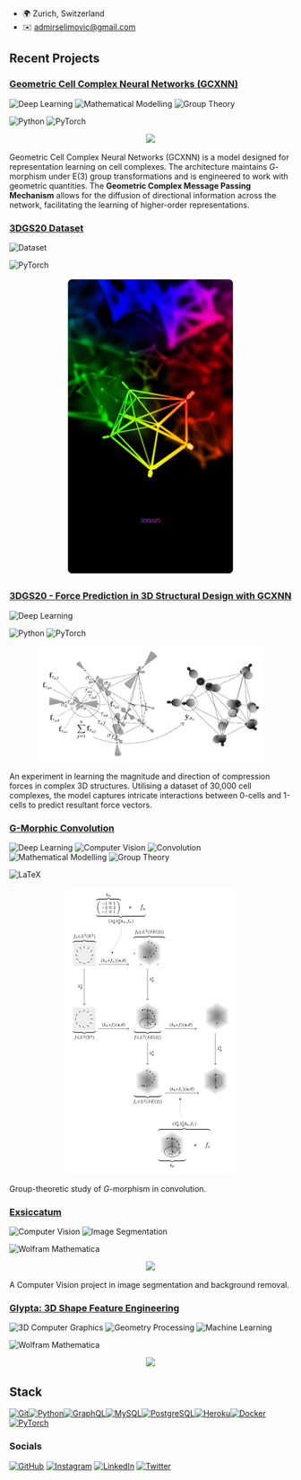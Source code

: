[](https://user-images.githubusercontent.com/18350557/176309783-0785949b-9127-417c-8b55-ab5a4333674e.gif) 

* 🌍 Zurich, Switzerland
* ✉️ [admirselimovic@gmail.com](mailto:admirselimovic@gmail.com)


## Recent Projects

### [Geometric Cell Complex Neural Networks (GCXNN)](https://github.com/admir-selimovic/gcxnn)

![Deep Learning](https://img.shields.io/badge/Deep%20Learning-FF6F00)
![Mathematical Modelling](https://img.shields.io/badge/Mathematical%20Modelling-4CAF50)
![Group Theory](https://img.shields.io/badge/Group%20Theory-FFC107)

![Python](https://img.shields.io/badge/Python-3776AB?style=flat&logo=python&logoColor=white)
![PyTorch](https://img.shields.io/badge/PyTorch-EE4C2C?style=flat&logo=pytorch&logoColor=white)

<div align="center"> 
  <img src="https://github.com/admir-selimovic/gcxnn/blob/main/img/gcxnn.png" width="300">
</div>

Geometric Cell Complex Neural Networks (GCXNN) is a model designed for representation learning on cell complexes. The architecture maintains $G$-morphism under $\mathrm{E}(3)$ group transformations and is engineered to work with geometric quantities. The **Geometric Complex Message Passing Mechanism** allows for the diffusion of directional information across the network, facilitating the learning of higher-order representations.


### [3DGS20 Dataset](https://github.com/admir-selimovic/3dgs20-dataset)

![Dataset](https://img.shields.io/badge/Dataset-795548)

![PyTorch](https://img.shields.io/badge/PyTorch-EE4C2C?style=flat&logo=pytorch&logoColor=white)



<div align="center"> 
  <img src="https://github.com/admir-selimovic/3dgs20-dataset/blob/main/img/3dgs20-2.png" width="300">
</div>


### [3DGS20 - Force Prediction in 3D Structural Design with GCXNN](https://github.com/admir-selimovic/3dgs20-force-prediction)

![Deep Learning](https://img.shields.io/badge/Deep%20Learning-FF6F00)

![Python](https://img.shields.io/badge/Python-3776AB?style=flat&logo=python&logoColor=white)
![PyTorch](https://img.shields.io/badge/PyTorch-EE4C2C?style=flat&logo=pytorch&logoColor=white)



<div align="center"> 
  <img src="https://github.com/admir-selimovic/3dgs20-force-prediction/blob/main/img/3d_graphic_statics_data_example_prepro-annot-v3.png" width="400">
</div>

An experiment in learning the magnitude and direction of compression forces in complex 3D structures. Utilising a dataset of 30,000 cell complexes, the model captures intricate interactions between 0-cells and 1-cells to predict resultant force vectors. 


### [G-Morphic Convolution](https://github.com/admir-selimovic/g-morphic-conv)

![Deep Learning](https://img.shields.io/badge/Deep%20Learning-FF6F00)
![Computer Vision](https://img.shields.io/badge/Computer%20Vision-007ACC) 
![Convolution](https://img.shields.io/badge/Convolution-8A2BE2) 
![Mathematical Modelling](https://img.shields.io/badge/Mathematical%20Modelling-4CAF50)
![Group Theory](https://img.shields.io/badge/Group%20Theory-FFC107)


![LaTeX](https://img.shields.io/badge/LaTeX-000000?style=flat&logo=latex&logoColor=white)


<div align="center"> 
  <img src="https://github.com/admir-selimovic/g-morphic-conv/blob/main/img/g-morph-conv-diag.png" width="300">
</div>

Group-theoretic study of $G$-morphism in convolution.



### [Exsiccatum](https://github.com/admir-selimovic/exsiccatum) 
![Computer Vision](https://img.shields.io/badge/Computer%20Vision-007ACC) 
![Image Segmentation](https://img.shields.io/badge/Image%20Segmentation-8A2BE2) 

![Wolfram Mathematica](https://img.shields.io/badge/Wolfram%20Mathematica-DD1100?style=flat&logo=wolfram-mathematica)


<div align="center"> 
  <img src="https://github.com/admir-selimovic/exsiccatum/blob/main/img/exsiccatum.png" width="300">
</div>

A Computer Vision project in image segmentation and background removal.


### [Glypta: 3D Shape Feature Engineering](https://github.com/admir-selimovic/glypta) 
![3D Computer Graphics](https://img.shields.io/badge/3D%20Computer%20Graphics-007ACC) 
![Geometry Processing](https://img.shields.io/badge/Geometry%20Processing-007ACC) 
![Machine Learning](https://img.shields.io/badge/Machine%20Learning-8A2BE2)

![Wolfram Mathematica](https://img.shields.io/badge/Wolfram%20Mathematica-DD1100?style=flat&logo=wolfram-mathematica)


<div align="center"> 
  <img src="https://github.com/admir-selimovic/glypta/blob/main/img/glypta.png" width="300">
</div>



## Stack

<p align="left">
<a href="https://git-scm.com/" target="_blank" rel="noreferrer"><img src="https://raw.githubusercontent.com/danielcranney/readme-generator/main/public/icons/skills/git-colored.svg" width="36" height="36" alt="Git" /></a><a href="https://www.python.org/" target="_blank" rel="noreferrer"><img src="https://raw.githubusercontent.com/danielcranney/readme-generator/main/public/icons/skills/python-colored.svg" width="36" height="36" alt="Python" /></a><a href="https://graphql.org/" target="_blank" rel="noreferrer"><img src="https://raw.githubusercontent.com/danielcranney/readme-generator/main/public/icons/skills/graphql-colored.svg" width="36" height="36" alt="GraphQL" /></a><a href="https://www.mysql.com/" target="_blank" rel="noreferrer"><img src="https://raw.githubusercontent.com/danielcranney/readme-generator/main/public/icons/skills/mysql-colored.svg" width="36" height="36" alt="MySQL" /></a><a href="https://www.postgresql.org/" target="_blank" rel="noreferrer"><img src="https://raw.githubusercontent.com/danielcranney/readme-generator/main/public/icons/skills/postgresql-colored.svg" width="36" height="36" alt="PostgreSQL" /></a><a href="https://www.heroku.com/" target="_blank" rel="noreferrer"><img src="https://raw.githubusercontent.com/danielcranney/readme-generator/main/public/icons/skills/heroku-colored.svg" width="36" height="36" alt="Heroku" /></a><a href="https://www.docker.com/" target="_blank" rel="noreferrer"><img src="https://raw.githubusercontent.com/danielcranney/readme-generator/main/public/icons/skills/docker-colored.svg" width="36" height="36" alt="Docker" /></a><a href="https://pytorch.org/" target="_blank" rel="noreferrer"><img src="https://raw.githubusercontent.com/danielcranney/readme-generator/main/public/icons/skills/pytorch-colored.svg" width="36" height="36" alt="PyTorch" /></a>
</p>


### Socials

<a href="https://www.github.com/admir-selimovic" target="_blank"><img src="https://raw.githubusercontent.com/danielcranney/readme-generator/main/public/icons/socials/github.svg" alt="GitHub" width="32" height="32"/></a>
<a href="http://www.instagram.com/admir.slmvc" target="_blank"><img src="https://raw.githubusercontent.com/danielcranney/readme-generator/main/public/icons/socials/instagram.svg" alt="Instagram" width="32" height="32"/></a>
<a href="https://www.linkedin.com/in/admir-selimovic" target="_blank"><img src="https://raw.githubusercontent.com/danielcranney/readme-generator/main/public/icons/socials/linkedin.svg" alt="LinkedIn" width="32" height="32"/></a>
<a href="https://www.x.com/admir_slmvc" target="_blank"><img src="https://raw.githubusercontent.com/danielcranney/readme-generator/main/public/icons/socials/twitter.svg" alt="Twitter" width="32" height="32"/></a>
